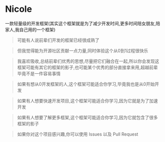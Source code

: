 # Nicole

一款轻量级的开发框架(其实这个框架就是为了减少开发时间,更多时间陪女朋友,陪家人,我自己用的一个框架)

>可能有人说前辈们开发的框架已经很成熟了

>但我觉得能为开源社区贡献一点力量,同时体验这个从0到1过程很快乐

>我喜欢吸收,总结前辈们优秀的思想,尽量把它们融合在一起,所以你会发现这框架可能有其它的框架的影子,也可能某个优秀的部分直接拿来用,超越前辈毕竟不是一件容易事情

>如果有想从0开发框架的人,这个框架可能适合你学习,毕竟我也是从0开始开发

>如果有人想要快速开发项目,这个框架可能适合你学习,因为它就是为了加速开发

>如果有人想要了解更多框架,这个框架可能适合你学习,因为它就包含了很多框架的影子

>如果你对这个项目感兴趣,你可以使用 Issues 以及 Pull Request

